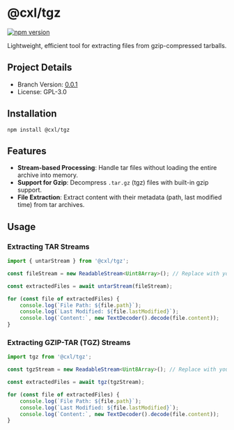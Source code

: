# @cxl/tgz

[![npm version](https://badge.fury.io/js/%40cxl%2Ftgz.svg)](https://badge.fury.io/js/%40cxl%2Ftgz)

Lightweight, efficient tool for extracting files from gzip-compressed tarballs.

## Project Details

-   Branch Version: [0.0.1](https://npmjs.com/package/@cxl/tgz/v/0.0.1)
-   License: GPL-3.0

## Installation

    npm install @cxl/tgz

## Features

-   **Stream-based Processing**: Handle tar files without loading the entire archive into memory.
-   **Support for Gzip**: Decompress `.tar.gz` (tgz) files with built-in gzip support.
-   **File Extraction**: Extract content with their metadata (path, last modified time) from tar archives.

## Usage

### Extracting TAR Streams

```typescript
import { untarStream } from '@cxl/tgz';

const fileStream = new ReadableStream<Uint8Array>(); // Replace with your stream source.

const extractedFiles = await untarStream(fileStream);

for (const file of extractedFiles) {
	console.log(`File Path: ${file.path}`);
	console.log(`Last Modified: ${file.lastModified}`);
	console.log(`Content:`, new TextDecoder().decode(file.content));
}
```

### Extracting GZIP-TAR (TGZ) Streams

```typescript
import tgz from '@cxl/tgz';

const tgzStream = new ReadableStream<Uint8Array>(); // Replace with your stream source.

const extractedFiles = await tgz(tgzStream);

for (const file of extractedFiles) {
	console.log(`File Path: ${file.path}`);
	console.log(`Last Modified: ${file.lastModified}`);
	console.log(`Content:`, new TextDecoder().decode(file.content));
}
```
